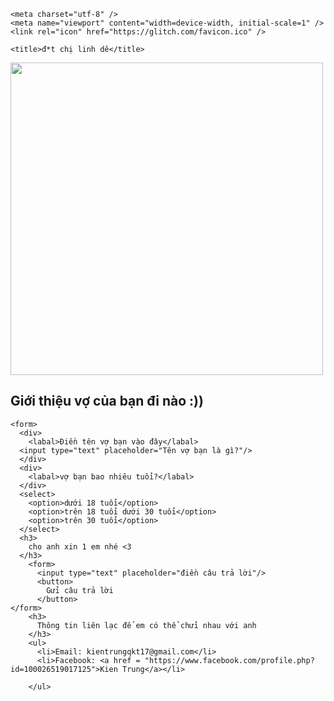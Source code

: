 
<html lang="en">
  <head>
  
    <meta charset="utf-8" />
    <meta name="viewport" content="width=device-width, initial-scale=1" />
    <link rel="icon" href="https://glitch.com/favicon.ico" />

    <title>đ*t chị linh dê</title>

   
  </head>
  <body>
    <img width="500" src= "https://scontent.fhan5-4.fna.fbcdn.net/v/t1.15752-9/132319358_435798197439534_475503815657548177_n.jpg?_nc_cat=104&ccb=1-3&_nc_sid=ae9488&_nc_ohc=NKGoRE44y8oAX_JjffG&_nc_ht=scontent.fhan5-4.fna&oh=cd9467dbd45f6e0fbfffbf4b4e44ec51&oe=612F369A"/>
    <h2>
      Giới thiệu vợ của bạn đi nào :))
    </h2>
    
    <form>
      <div>
        <labal>Điền tên vợ bạn vào đây</labal>
      <input type="text" placeholder="Tên vợ bạn là gì?"/>
      </div>
      <div>
        <labal>vợ bạn bao nhiêu tuổi?</labal>
      </div>
      <select>
        <option>dưới 18 tuổi</option>
        <option>trên 18 tuổi dưới 30 tuổi</option>
        <option>trên 30 tuổi</option>
      </select>
      <h3>
        cho anh xin 1 em nhé <3
      </h3>
        <form>
          <input type="text" placeholder="điền câu trả lời"/>
          <button>
            Gửi câu trả lời
          </button>
    </form>
        <h3>
          Thông tin liên lạc để em có thể chửi nhau với anh
        </h3>
        <ul>
          <li>Email: kientrungqkt17@gmail.com</li>
          <li>Facebook: <a href = "https://www.facebook.com/profile.php?id=100026519017125">Kien Trung</a></li>
          
        </ul>

